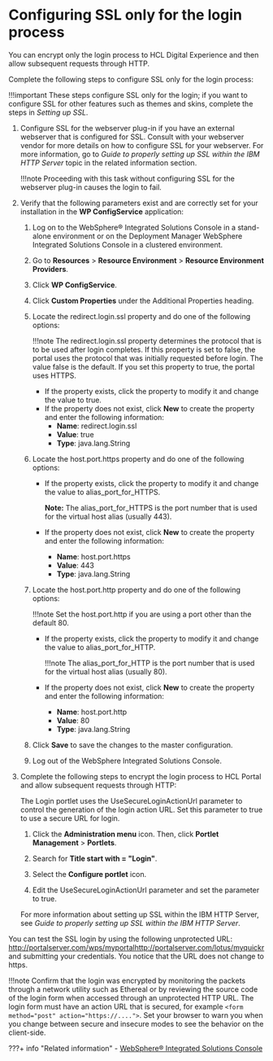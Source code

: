 # Configuring SSL only for the login process

You can encrypt only the login process to HCL Digital Experience and then allow subsequent requests through HTTP.

Complete the following steps to configure SSL only for the login process:

!!!important
    These steps configure SSL only for the login; if you want to configure SSL for other features such as themes and skins, complete the steps in *Setting up SSL*.

1.  Configure SSL for the webserver plug-in if you have an external webserver that is configured for SSL. Consult with your webserver vendor for more details on how to configure SSL for your webserver. For more information, go to *Guide to properly setting up SSL within the IBM HTTP Server* topic in the related information section.

    !!!note
        Proceeding with this task without configuring SSL for the webserver plug-in causes the login to fail.

2.  Verify that the following parameters exist and are correctly set for your installation in the **WP ConfigService** application:

    1.  Log on to the WebSphere® Integrated Solutions Console in a stand-alone environment or on the Deployment Manager WebSphere Integrated Solutions Console in a clustered environment.

    2.  Go to **Resources** \> **Resource Environment** \> **Resource Environment Providers**.

    3.  Click **WP ConfigService**.

    4.  Click **Custom Properties** under the Additional Properties heading.

    5.  Locate the redirect.login.ssl property and do one of the following options:

        !!!note
            The redirect.login.ssl property determines the protocol that is to be used after login completes. If this property is set to false, the portal uses the protocol that was initially requested before login. The value false is the default. If you set this property to true, the portal uses HTTPS.

        -   If the property exists, click the property to modify it and change the value to true.
        -   If the property does not exist, click **New** to create the property and enter the following information:
            -   **Name**: redirect.login.ssl
            -   **Value**: true
            -   **Type**: java.lang.String

    6.  Locate the host.port.https property and do one of the following options:

        -   If the property exists, click the property to modify it and change the value to alias\_port\_for\_HTTPS.

            **Note:** The alias\_port\_for\_HTTPS is the port number that is used for the virtual host alias \(usually 443\).

        -   If the property does not exist, click **New** to create the property and enter the following information:
            -   **Name**: host.port.https
            -   **Value**: 443
            -   **Type**: java.lang.String

    7.  Locate the host.port.http property and do one of the following options:

        !!!note
            Set the host.port.http if you are using a port other than the default 80.

        -   If the property exists, click the property to modify it and change the value to alias\_port\_for\_HTTP.

            !!!note
                The alias\_port\_for\_HTTP is the port number that is used for the virtual host alias \(usually 80\).

        -   If the property does not exist, click **New** to create the property and enter the following information:
            -   **Name**: host.port.http
            -   **Value**: 80
            -   **Type**: java.lang.String

    8.  Click **Save** to save the changes to the master configuration.

    9.  Log out of the WebSphere Integrated Solutions Console.

3.  Complete the following steps to encrypt the login process to HCL Portal and allow subsequent requests through HTTP:

    The Login portlet uses the UseSecureLoginActionUrl parameter to control the generation of the login action URL. Set this parameter to true to use a secure URL for login.

    1.  Click the **Administration menu** icon. Then, click **Portlet Management** \> **Portlets**.

    2.  Search for **Title start with = "Login"**.

    3.  Select the **Configure portlet** icon.

    4.  Edit the UseSecureLoginActionUrl parameter and set the parameter to true.

    For more information about setting up SSL within the IBM HTTP Server, see *Guide to properly setting up SSL within the IBM HTTP Server*.


You can test the SSL login by using the following unprotected URL: http://portalserver.com/wps/myportalhttp://portalserver.com/lotus/myquickr and submitting your credentials. You notice that the URL does not change to https.

!!!note
    Confirm that the login was encrypted by monitoring the packets through a network utility such as Ethereal or by reviewing the source code of the login form when accessed through an unprotected HTTP URL. The login form must have an action URL that is secured, for example `<form method="post" action="https://....">`. Set your browser to warn you when you change between secure and insecure modes to see the behavior on the client-side.


???+ info "Related information"
    - [WebSphere® Integrated Solutions Console](../../../../../../deployment/manage/portal_admin_tools/WebSphere_Integrated_Solutions_Console.md)
